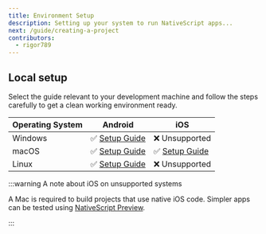 ```yaml
---
title: Environment Setup
description: Setting up your system to run NativeScript apps...
next: /guide/creating-a-project
contributors:
  - rigor789
---
```


<!--@include: ../parts/online-playground.md-->

## Local setup

Select the guide relevant to your development machine and follow the steps carefully to get a clean working environment ready.

| Operating System | Android                                          | iOS                                                                     |
| ---------------- | ------------------------------------------------ | ----------------------------------------------------------------------- |
| Windows          | :white_check_mark: [Setup Guide](/setup/windows) | :x: Unsupported                                                         |
| macOS            | :white_check_mark: [Setup Guide](/setup/macos)   | :white_check_mark: [Setup Guide](/setup/macos#setting-up-macos-for-ios) |
| Linux            | :white_check_mark: [Setup Guide](/setup/linux)   | :x: Unsupported                                                         |

:::warning A note about iOS on unsupported systems

A Mac is required to build projects that use native iOS code. Simpler apps can be tested using [NativeScript Preview](https://preview.nativescript.org).

:::
